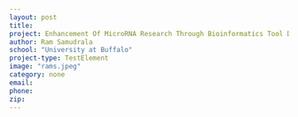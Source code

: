 ```yaml
---
layout: post
title:
project: Enhancement Of MicroRNA Research Through Bioinformatics Tool Development
author: Ram Samudrala
school: "University at Buffalo"
project-type: TestElement
image: "rams.jpeg"
category: none
email:
phone:
zip:
---
```

